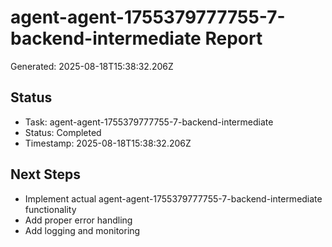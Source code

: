 # agent-agent-1755379777755-7-backend-intermediate Report

Generated: 2025-08-18T15:38:32.206Z

## Status
- Task: agent-agent-1755379777755-7-backend-intermediate
- Status: Completed
- Timestamp: 2025-08-18T15:38:32.206Z

## Next Steps
- Implement actual agent-agent-1755379777755-7-backend-intermediate functionality
- Add proper error handling
- Add logging and monitoring
